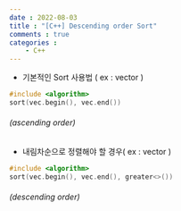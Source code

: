 ```yaml
---
date : 2022-08-03
title : "[C++] Descending order Sort"
comments : true
categories :
    - C++
---
```


* 기본적인 Sort 사용법 ( ex : vector )
```c++
#include <algorithm>
sort(vec.begin(), vec.end())
```
###### (ascending order)

* 내림차순으로 정렬해야 할 경우( ex : vector )
```c++
#include <algorithm>
sort(vec.begin(), vec.end(), greater<>())
```
###### (descending order)